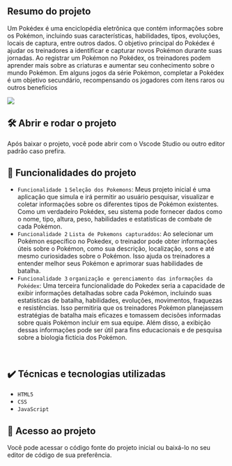 
## Resumo do projeto

Um Pokédex é uma enciclopédia eletrônica que contém informações sobre os Pokémon, incluindo suas características, habilidades, tipos, evoluções, locais de captura, entre outros dados. O objetivo principal do Pokédex é ajudar os treinadores a identificar e capturar novos Pokémon durante suas jornadas. Ao registrar um Pokémon no Pokédex, os treinadores podem aprender mais sobre as criaturas e aumentar seu conhecimento sobre o mundo Pokémon. Em alguns jogos da série Pokémon, completar a Pokédex é um objetivo secundário, recompensando os jogadores com itens raros ou outros benefícios
<p>
<img src="http://img.shields.io/static/v1?label=STATUS&message=EM%20DESENVOLVIMENTO&color=GREEN&style=for-the-badge"/>
</p>

## 🛠️ Abrir e rodar o projeto
Após baixar o projeto, você pode abrir com o Vscode Studio ou outro editor padrão caso  prefira.

## 🔨 Funcionalidades do projeto

- `Funcionalidade 1` `Seleção dos Pokemons`: Meus projeto inicial é uma aplicação que simula e irá permitir ao usuário pesquisar, visualizar e coletar informações sobre os diferentes tipos de Pokémon existentes. Como um verdadeiro Pokédex, seu sistema pode fornecer dados como o nome, tipo, altura, peso, habilidades e estatísticas de combate de cada Pokémon.
- `Funcionalidade 2` `Lista de Pokemons capturaddos`: Ao selecionar um Pokémon específico no Pokedex, o treinador pode obter informações úteis sobre o Pokémon, como sua descrição, localização, sons e até mesmo curiosidades sobre o Pokémon. Isso ajuda os treinadores a entender melhor seus Pokémon e aprimorar suas habilidades de batalha.
- `Funcionalidade 3` `organização e gerenciamento das informações da Pokédex`: Uma terceira funcionalidade do Pokedex seria a capacidade de exibir informações detalhadas sobre cada Pokémon, incluindo suas estatísticas de batalha, habilidades, evoluções, movimentos, fraquezas e resistências. Isso permitiria que os treinadores Pokémon planejassem estratégias de batalha mais eficazes e tomassem decisões informadas sobre quais Pokémon incluir em sua equipe. Além disso, a exibição dessas informações pode ser útil para fins educacionais e de pesquisa sobre a biologia fictícia dos Pokémon.
<br/>

## ✔️ Técnicas e tecnologias utilizadas

- ``HTML5``
- ``CSS``
- ``JavaScript``

## 📁 Acesso ao projeto

Você pode acessar o código fonte do projeto inicial ou baixá-lo no seu editor de código de sua preferência. 
